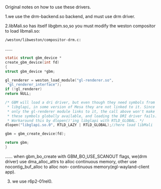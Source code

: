 Original notes on how to use these drivers. 

1.we use the drm-backend.so backend, and must use drm driver.

2.libMali.so has itself libgbm.so,so you must modify the weston compositor to load libmali.so:

`/weston/libweston/compositor-drm.c:`

......
```c
static struct gbm_device *
create_gbm_device(int fd)
{
struct gbm_device *gbm;

gl_renderer = weston_load_module("gl-renderer.so",
 "gl_renderer_interface");
if (!gl_renderer)
return NULL;

/* GBM will load a dri driver, but even though they need symbols from
 * libglapi, in some version of Mesa they are not linked to it. Since
 * only the gl-renderer module links to it, the call above won't make
 * these symbols globally available, and loading the DRI driver fails.
 * Workaround this by dlopen()'ing libglapi with RTLD_GLOBAL. */
dlopen("libglapi.so.0", RTLD_LAZY | RTLD_GLOBAL);//here load libMali

gbm = gbm_create_device(fd);

return gbm;
}
```
......
when gbm_bo_create with GBM_BO_USE_SCANOUT flags, we(drm driver) use dma_alloc_attrs to alloc continuous memory,  other use nocontig_buf_alloc to alloc non- continuous memory(egl-wayland-client app).

3. we use r6p2-01rel0.
